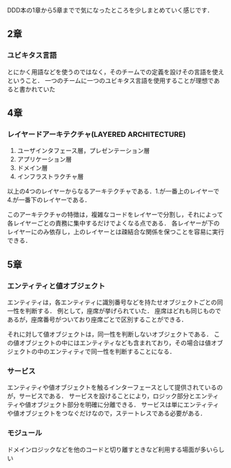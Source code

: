 DDD本の1章から5章までで気になったところを少しまとめていく感じです．


## 2章

### ユビキタス言語

とにかく用語などを使うのではなく，そのチームでの定義を設けその言語を使えということ．
一つのチームに一つのユビキタス言語を使用することが理想であると書かれていた

## 4章

### レイヤードアーキテクチャ(LAYERED ARCHITECTURE)

1. ユーザインタフェース層，プレゼンテーション層
2. アプリケーション層
3. ドメイン層
4. インフラストラクチャ層

以上の4つのレイヤーからなるアーキテクチャである．1.が一番上のレイヤーで4.が一番下のレイヤーである．

このアーキテクチャの特徴は，複雑なコードをレイヤーで分割し，それによって各レイヤーごとの責務に集中するだけでよくなる点である．
各レイヤーが下のレイヤーにのみ依存し，上のレイヤーとは疎結合な関係を保つことを容易に実行できる．

## 5章

### エンティティと値オブジェクト

エンティティは，各エンティティに識別番号などを持たせオブジェクトごとの同一性を判断する．
例として，座席が挙げられていた．
座席はどれも同じものであるが，座席番号がついており座席ごとで区別することができる．

それに対して値オブジェクトは，同一性を判断しないオブジェクトである．
この値オブジェクトの中にはエンティティなども含まれており，その場合は値オブジェクトの中のエンティティで同一性を判断することになる．

### サービス

エンティティや値オブジェクトを触るインターフェースとして提供されているのが，サービスである．
サービスを設けることにより，ロジック部分とエンティティや値オブジェクト部分を明確に分離できる．
サービスは単にエンティティや値オブジェクトをつなぐだけなので，ステートレスである必要がある．

### モジュール

ドメインロジックなどを他のコードと切り離すときなど利用する場面が多いらしい
